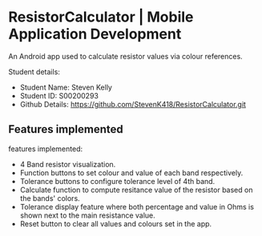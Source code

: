 # ResistorCalculator | Mobile Application Development #
An Android app used to calculate resistor values via colour references. 

Student details:
* Student Name:		Steven Kelly
* Student ID:		S00200293
* Github Details:	https://github.com/StevenK418/ResistorCalculator.git

## Features implemented ##

features implemented: 
* 	4 Band resistor visualization.
*	Function buttons to set colour and value of each band respectively. 
*   Tolerance buttons to configure tolerance level of 4th band.
* 	Calculate function to compute resitance value of the resistor based on the bands' colors. 
* 	Tolerance display feature where both percentage and value in Ohms is shown next to the main resistance value. 
* 	Reset button to clear all values and colours set in the app. 
